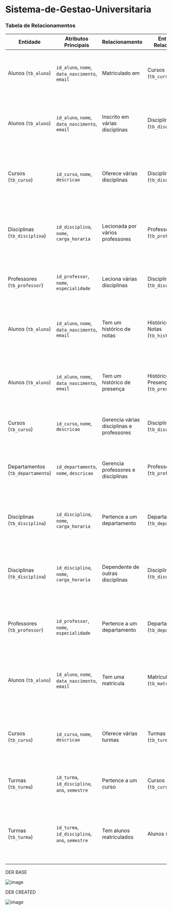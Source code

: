 # Sistema-de-Gestao-Universitaria


### Tabela de Relacionamentos


| Entidade                        | Atributos Principais                                      | Relacionamento                                   | Entidade Relacionada             | Atributos Relacionados                          | Descrição do Relacionamento                                                                                                                                                                                                                                                                                   |
|---------------------------------|-----------------------------------------------------------|--------------------------------------------------|----------------------------------|-------------------------------------------------|--------------------------------------------------------------------------------------------------------------------------------------------------------------------------------------------------------------------------------------------------------------------------------------------------------------|
| Alunos (`tb_aluno`)             | `id_aluno`, `nome`, `data_nascimento`, `email`           | Matriculado em                                   | Cursos (`tb_curso`)              | `id_curso`, `data_matricula`                   | Um aluno pode estar matriculado em vários cursos. O relacionamento é realizado através de uma tabela associativa `tb_matricula` que contém `id_aluno` e `id_curso`.                                                                                                                                      |
| Alunos (`tb_aluno`)             | `id_aluno`, `nome`, `data_nascimento`, `email`           | Inscrito em várias disciplinas                    | Disciplinas (`tb_disciplina`)    | `id_disciplina`, `data_inscricao`              | Um aluno pode se inscrever em várias disciplinas. O relacionamento é realizado através de uma tabela associativa `tb_inscricao` que contém `id_aluno` e `id_disciplina`.                                                                                                                                      |
| Cursos (`tb_curso`)             | `id_curso`, `nome`, `descricao`                           | Oferece várias disciplinas                        | Disciplinas (`tb_disciplina`)    | `id_disciplina`                                 | Um curso pode incluir várias disciplinas. O relacionamento é realizado através de uma tabela associativa `tb_curso_disciplina` que contém `id_curso` e `id_disciplina`.                                                                                                                                      |
| Disciplinas (`tb_disciplina`)   | `id_disciplina`, `nome`, `carga_horaria`                 | Lecionada por vários professores                  | Professores (`tb_professor`)      | `id_professor`                                  | Uma disciplina pode ser lecionada por vários professores. O relacionamento é realizado através de uma tabela associativa `tb_disciplina_professor` que contém `id_disciplina` e `id_professor`.                                                                                                                                              |
| Professores (`tb_professor`)     | `id_professor`, `nome`, `especialidade`                   | Leciona várias disciplinas                        | Disciplinas (`tb_disciplina`)    | `id_disciplina`                                 | Um professor pode lecionar várias disciplinas. O relacionamento é realizado através de uma tabela associativa `tb_disciplina_professor`.                                                                                                                                                                       |
| Alunos (`tb_aluno`)             | `id_aluno`, `nome`, `data_nascimento`, `email`           | Tem um histórico de notas                         | Histórico de Notas (`tb_historico`) | `id_historico`, `nota`, `id_disciplina`        | Um aluno pode ter um histórico de notas. O relacionamento é feito através da tabela `tb_historico`, onde cada registro relaciona um aluno a uma disciplina e suas notas.                                                                                                                                  |
| Alunos (`tb_aluno`)             | `id_aluno`, `nome`, `data_nascimento`, `email`           | Tem um histórico de presença                      | Histórico de Presença (`tb_presenca`) | `id_presenca`, `data`, `status`                 | Um aluno pode ter um histórico de presença. O relacionamento é feito através da tabela `tb_presenca`, onde cada registro relaciona um aluno à sua presença em uma data específica.                                                                                                                                  |
| Cursos (`tb_curso`)             | `id_curso`, `nome`, `descricao`                           | Gerencia várias disciplinas e professores         | Disciplinas (`tb_disciplina`)    | `id_disciplina`                                 | Um curso gerencia várias disciplinas. Este relacionamento é um reflexo do relacionamento entre cursos e disciplinas.                                                                                                                                                                                          |
| Departamentos (`tb_departamento`) | `id_departamento`, `nome`, `descricao`                    | Gerencia professores e disciplinas                | Professores (`tb_professor`)      | `id_professor`                                  | Um departamento pode gerenciar vários professores. O relacionamento é realizado através de uma chave estrangeira em `tb_professor` que aponta para `id_departamento`.                                                                                                                                     |
| Disciplinas (`tb_disciplina`)   | `id_disciplina`, `nome`, `carga_horaria`                 | Pertence a um departamento                        | Departamentos (`tb_departamento`) | `id_departamento`                               | Uma disciplina pertence a um departamento. O relacionamento é realizado através de uma chave estrangeira em `tb_disciplina` que aponta para `id_departamento`.                                                                                                                                          |
| Disciplinas (`tb_disciplina`)   | `id_disciplina`, `nome`, `carga_horaria`                 | Dependente de outras disciplinas                  | Disciplinas (`tb_disciplina`)    | `id_disciplina_dependente`                     | Uma disciplina pode depender da conclusão de outras disciplinas. O relacionamento é realizado através de uma tabela associativa `tb_dependencias` que contém `id_disciplina` e `id_disciplina_dependente`.                                                                                                                            |
| Professores (`tb_professor`)     | `id_professor`, `nome`, `especialidade`                   | Pertence a um departamento                        | Departamentos (`tb_departamento`) | `id_departamento`                               | Um professor pertence a um departamento. O relacionamento é realizado através de uma chave estrangeira em `tb_professor` que aponta para `id_departamento`.                                                                                                                                             |
| Alunos (`tb_aluno`)             | `id_aluno`, `nome`, `data_nascimento`, `email`           | Tem uma matrícula                                 | Matrículas (`tb_matricula`)      | `id_matricula`, `data_matricula`              | Um aluno possui uma matrícula, que contém informações sobre sua matrícula em um curso. O relacionamento é feito através da tabela `tb_matricula`, onde cada registro relaciona um aluno e sua matrícula.                                                                                                             |
| Cursos (`tb_curso`)             | `id_curso`, `nome`, `descricao`                           | Oferece várias turmas                             | Turmas (`tb_turma`)              | `id_turma`, `ano`, `semestre`                  | Um curso pode oferecer várias turmas. O relacionamento é realizado através de uma tabela associativa `tb_curso_turma` que contém `id_curso` e `id_turma`.                                                                                                                                                      |
| Turmas (`tb_turma`)             | `id_turma`, `id_disciplina`, `ano`, `semestre`           | Pertence a um curso                               | Cursos (`tb_curso`)              | `id_curso`                                     | Uma turma pertence a um curso. O relacionamento é realizado através de uma chave estrangeira em `tb_turma` que aponta para `id_curso`.                                                                                                                                                                      |
| Turmas (`tb_turma`)             | `id_turma`, `id_disciplina`, `ano`, `semestre`           | Tem alunos matriculados                           | Alunos (`tb_aluno`)              | `id_aluno`, `status`                            | Uma turma pode ter vários alunos matriculados. O relacionamento é realizado através de uma tabela associativa `tb_turma_aluno` que contém `id_turma` e `id_aluno`.                                                                                                                                              |



DER BASE

![image](https://github.com/user-attachments/assets/7dc90a92-44c2-48e5-84d0-0786f21bbf0d)

DER CREATED

![image](https://github.com/user-attachments/assets/73dfcb79-c98e-4d14-b430-1762baf57aaa)



